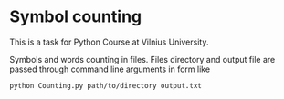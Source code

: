 Symbol counting
===============

This is a task for Python Course at Vilnius University.

Symbols and words counting in files. Files directory and output file are passed through command line arguments in form like

```
python Counting.py path/to/directory output.txt
```